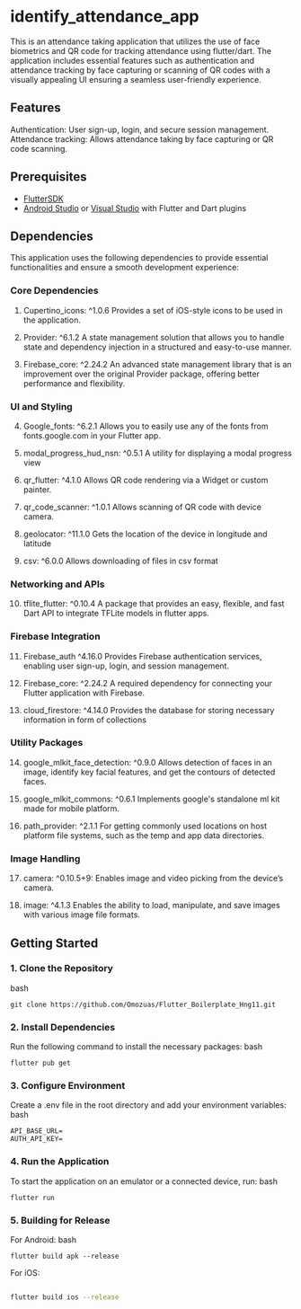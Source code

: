 # identify_attendance_app

This is an attendance taking application that utilizes the use of face biometrics and QR code for tracking attendance using flutter/dart. The application includes essential features such as authentication and attendance tracking by face capturing or scanning of QR codes with a visually appealing UI ensuring a seamless user-friendly experience. 


## Features
Authentication: User sign-up, login, and secure session management.
Attendance tracking: Allows attendance taking by face capturing or QR code scanning.

## Prerequisites
- [FlutterSDK](https://flutter.dev/docs/get-started/install)
- [Android Studio](https://developer.android.com/studio) or [Visual Studio](https://visualstudio.microsoft.com/) with Flutter and Dart plugins

## Dependencies
This application uses the following dependencies to provide essential functionalities and ensure a smooth development experience:


### Core Dependencies
1. Cupertino_icons: ^1.0.6
Provides a set of iOS-style icons to be used in the application.

2. Provider: ^6.1.2
A state management solution that allows you to handle state and dependency injection in a structured and easy-to-use manner.

3. Firebase_core: ^2.24.2
An advanced state management library that is an improvement over the original Provider package, offering better performance and flexibility.

### UI and Styling
4. Google_fonts: ^6.2.1
Allows you to easily use any of the fonts from fonts.google.com in your Flutter app.

5. modal_progress_hud_nsn: ^0.5.1
A utility for displaying a modal progress view

6. qr_flutter: ^4.1.0
Allows QR code rendering via a Widget or custom painter.

7. qr_code_scanner: ^1.0.1
Allows scanning of QR code with device camera.

8. geolocator: ^11.1.0
Gets the location of the device in longitude and latitude

9. csv: ^6.0.0
Allows downloading of files in csv format

### Networking and APIs
10. tflite_flutter: ^0.10.4
A package that provides an easy, flexible, and fast Dart API to integrate TFLite models in flutter apps.

### Firebase Integration
11. Firebase_auth ^4.16.0
Provides Firebase authentication services, enabling user sign-up, login, and session management.

12. Firebase_core: ^2.24.2
A required dependency for connecting your Flutter application with Firebase.

13. cloud_firestore: ^4.14.0
Provides the database for storing necessary information in form of collections

### Utility Packages
14. google_mlkit_face_detection: ^0.9.0
Allows detection of faces in an image, identify key facial features, and get the contours of detected faces.

15. google_mlkit_commons: ^0.6.1
Implements google's standalone ml kit made for mobile platform.

16. path_provider: ^2.1.1
For getting commonly used locations on host platform file systems, such as the temp and app data directories.

### Image Handling
17. camera: ^0.10.5+9:
Enables image and video picking from the device’s camera.

18. image: ^4.1.3
Enables the ability to load, manipulate, and save images with various image file formats.


## Getting Started
### 1. Clone the Repository
bash
```Copy code
git clone https://github.com/Omozuas/Flutter_Boilerplate_Hng11.git
```


### 2. Install Dependencies
Run the following command to install the necessary packages:
bash
```Copy code
flutter pub get
```

### 3. Configure Environment
Create a .env file in the root directory and add your environment variables:
bash
```Copy code
API_BASE_URL=
AUTH_API_KEY=
```

### 4. Run the Application
To start the application on an emulator or a connected device, run:
bash
```Copy code
flutter run
```

### 5. Building for Release
For Android:
bash
```Copy code
flutter build apk --release
```

For iOS:
```bash

flutter build ios --release
```      







